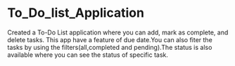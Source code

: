 # To_Do_list_Application
Created a To-Do List application where you can add, mark as complete, and delete tasks. This app have a feature of due date.You can also fiter the tasks by using the filters(all,completed and pending).The status is also available where you can see the status of specific task.
